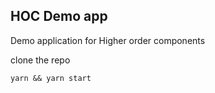 ## HOC Demo app


Demo application for Higher order components

clone the repo

```
yarn && yarn start
```
